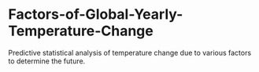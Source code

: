 # Factors-of-Global-Yearly-Temperature-Change
Predictive statistical analysis of temperature change due to various factors to determine the future.
